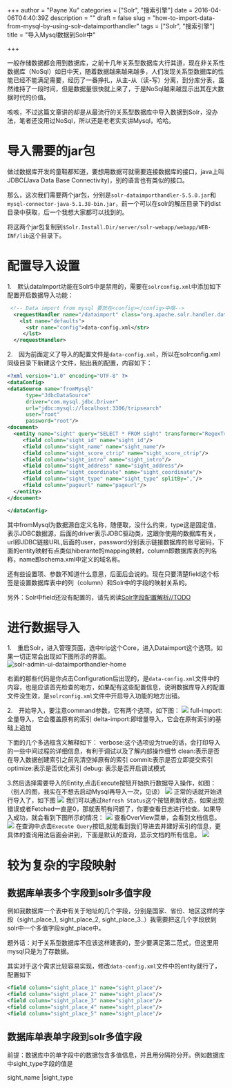 +++
author = "Payne Xu"
categories = ["Solr", "搜索引擎"]
date = 2016-04-06T04:40:39Z
description = ""
draft = false
slug = "how-to-import-data-from-mysql-by-using-solr-dataimporthandler"
tags = ["Solr", "搜索引擎"]
title = "导入Mysql数据到Solr中"

+++


一般存储数据都会用到数据库，之前十几年关系型数据库大行其道，现在非关系性数据库（NoSql）如日中天，随着数据越来越来越多，人们发现关系型数据库的性能已经不能满足需要，经历了一番挣扎，从主-从（读-写）分离，到分库分表，虽然维持了一段时间，但是数据量很快就上来了，于是NoSql越来越显示出其在大数据时代的价值。

咳咳，不过这篇文章讲的却是从最流行的关系型数据库中导入数据到Solr，没办法，笔者还没用过NoSql，所以还是老老实实讲Mysql，哈哈。

<!--more-->

# 导入需要的jar包
做过数据库开发的童鞋都知道，要想用数据可就需要连接数据库的接口，java上叫JDBC(Java Data Base Connectivity)，别的语言也有类似的接口。

那么，这次我们需要两个jar包，分别是`solr-dataimporthandler-5.5.0.jar`和`mysql-connector-java-5.1.38-bin.jar`，前一个可以在solr的解压目录下的dist目录中获取，后一个我想大家都可以找到的。

将这两个jar包复制到`$Solr.Install.Dir/server/solr-webapp/webapp/WEB-INF/lib`这个目录下。

# 配置导入设置
1.　默认dataImport功能在Solr5中是禁用的，需要在`solrconfig.xml`中添加如下配置开启数据导入功能：

```xml
 <!-- Data import from mysql 要放在<config></config>中哦-->
  <requestHandler name="/dataimport" class="org.apache.solr.handler.dataimport.DataImportHandler">
    <lst name="defaults">
      <str name="config">data-config.xml</str>
     </lst>
  </requestHandler>
```
2.　因为前面定义了导入的配置文件是`data-config.xml`，所以在solrconfig.xml同级目录下新建这个文件，贴出我的配置，内容如下：

```xml
<?xml version="1.0" encoding="UTF-8" ?>  
<dataConfig>   
<dataSource name="fromMysql"
      type="JdbcDataSource"   
      driver="com.mysql.jdbc.Driver"   
      url="jdbc:mysql://localhost:3306/tripsearch"   
      user="root"   
      password="root"/>   
<document>   
  <entity name="sight" query="SELECT * FROM sight" transformer="RegexTransformer">
     <field column="sight_id" name="sight_id"/> 
     <field column="sight_name" name="sight_name"/> 
     <field column="sight_score_ctrip" name="sight_score_ctrip"/>
     <field column="sight_intro" name="sight_intro"/> 
     <field column="sight_address" name="sight_address"/> 
     <field column="sight_coordinate" name="sight_coordinate"/> 
     <field column="sight_type" name="sight_type" splitBy=","/>
     <field column="pageurl" name="pageurl"/>
  </entity>   
</document>   

</dataConfig>
```
其中fromMysql为数据源自定义名称，随便取，没什么约束，type这是固定值，表示JDBC数据源，后面的driver表示JDBC驱动类，这跟你使用的数据库有关，url即JDBC链接URL,后面的user，password分别表示链接数据库的账号密码，下面的entity映射有点类似hiberante的mapping映射，column即数据库表的列名称，name即schema.xml中定义的域名称。

还有些设置项、参数不知道什么意思，后面后会说的。现在只要清楚field这个标签是设置数据库表中的列（column）和Solr中的字段的映射关系的。

另外：Solr中field还没有配置的，请先阅读[Solr字段配置解析//TODO]()
# 进行数据导入
1.　重启Solr，进入管理页面，选中trip这个Core，进入Dataimport这个选项。如果一切正常会出现如下图所示的界面。
![solr-admin-ui-dataimporthandler-home](https://o364p1r5a.qnssl.com/blog/solr-admin-ui-dataimporthandler-home.png)

右面的那些代码是你点击Configuration后出现的，是`data-config.xml`文件中的内容，也是应该首先检查的地方，如果配有这些配置信息，说明数据库导入的配置文件没生效，是`solrconfig.xml`文件中开启导入功能的地方出错。

2.　开始导入，要注意command参数，它有两个选项，如下图：
![](https://o364p1r5a.qnssl.com/blog/14636563686394.jpg)
full-import:全量导入，它会覆盖原有的索引
delta-import:即增量导入，它会在原有索引的基础上追加

下面的几个多选框含义解释如下：
verbose:这个选项设为true的话，会打印导入的一些中间过程的详细信息，有利于调试以及了解内部操作细节
clean:表示是否在导入数据创建索引之前先清空掉原有的索引
commit:表示是否立即提交索引
optimize:表示是否优化索引
debug: 表示是否开启调试模式

3.然后选择需要导入的Entity,点击Execute按钮开始执行数据导入操作，如图：（别人的图，我实在不想去启动Mysql再导入一次，见谅）
![](https://o364p1r5a.qnssl.com/blog/14636565158236.jpg)
正常的话就开始进行导入了，如下图
![](https://o364p1r5a.qnssl.com/blog/14636566646663.jpg)
我们可以通过`Refresh Status`这个按钮刷新状态，如果出现错误或者Fetched一直是0，那就表明有问题了，你要查看日志进行检查。如果导入成功，就会看到下图所示的情况：
![](https://o364p1r5a.qnssl.com/blog/14636568379783.jpg)
查看OverView菜单，会看到文档信息。
![](https://o364p1r5a.qnssl.com/blog/14636569573254.jpg)
在查询中点击`Execute Query`按钮,就能看到我们导进去并建好索引的信息，更具体的查询用法后面会讲到，下面是默认的查询，显示文档的所有信息。
![](https://o364p1r5a.qnssl.com/blog/14636571125307.jpg)

# 较为复杂的字段映射
## 数据库单表多个字段到solr多值字段
例如我数据库一个表中有关于地址的几个字段，分别是国家、省份、地区这样的字段（sight_place_1, sight_place_2, sight_place_3..）我需要把这几个字段放到solr中一个多值字段sight_place中。

题外话：对于关系型数据库不应该这样建表的，至少要满足第二范式，但这里用mysql只是为了存数据。

<!--more-->

其实对于这个需求比较容易实现，修改`data-config.xml`文件中的entity就行了，配置如下

```xml
<field column="sight_place_1" name="sight_place"/>
<field column="sight_place_2" name="sight_place"/>
<field column="sight_place_3" name="sight_place"/>
<field column="sight_place_4" name="sight_place"/>
<field column="sight_place_5" name="sight_place"/> 
```
## 数据库单表单字段到solr多值字段

前提：数据库中的单字段中的数据包含多值信息，并且用分隔符分开。例如数据库中sight_type字段的值是

sight_name |sight_type
